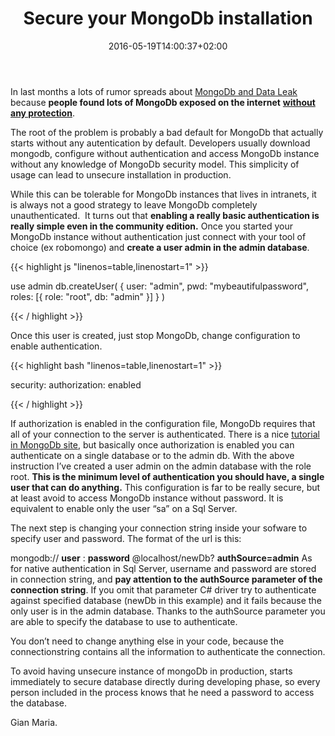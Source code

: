﻿---
title: "Secure your MongoDb installation"
description: ""
date: 2016-05-19T14:00:37+02:00
draft: false
tags: [MongoDb,NoSql]
categories: [NoSql]
---
In last months a lots of rumor spreads about [MongoDb and Data Leak](http://thehackernews.com/2015/07/MongoDB-Database-hacking-tool.html) because  **people found lots of MongoDb exposed on the internet** [**without any protection**](http://thehackernews.com/2015/02/mongodb-database-hacking.html).

The root of the problem is probably a bad default for MongoDb that actually starts without any autentication by default. Developers usually download mongodb, configure without authentication and access MongoDb instance without any knowledge of MongoDb security model. This simplicity of usage can lead to unsecure installation in production.

While this can be tolerable for MongoDb instances that lives in intranets, it is always not a good strategy to leave MongoDb completely unauthenticated.  It turns out that  **enabling a really basic authentication is really simple even in the community edition.** Once you started your MongoDb instance without authentication just connect with your tool of choice (ex robomongo) and  **create a user admin in the admin database**.

{{< highlight js "linenos=table,linenostart=1" >}}


use admin
db.createUser(
  {
    user: "admin",
    pwd: "mybeautifulpassword",
    roles: [{ role: "root", db: "admin" }]
  }
)

{{< / highlight >}}

Once this user is created, just stop MongoDb, change configuration to enable authentication.

{{< highlight bash "linenos=table,linenostart=1" >}}


security:
   authorization: enabled

{{< / highlight >}}

If authorization is enabled in the configuration file, MongoDb requires that all of your connection to the server is authenticated. There is a nice [tutorial in MongoDb site](https://docs.mongodb.com/v2.6/tutorial/enable-authentication/), but basically once authorization is enabled you can authenticate on a single database or to the admin db. With the above instruction I’ve created a user admin on the admin database with the role root.  **This is the minimum level of authentication you should have, a single user that can do anything.** This configuration is far to be really secure, but at least avoid to access MongoDb instance without password. It is equivalent to enable only the user “sa” on a Sql Server.

The next step is changing your connection string inside your sofware to specify user and password. The format of the url is this:

mongodb:// **user** : **password** @localhost/newDb? **authSource=admin** As for native authentication in Sql Server, username and password are stored in connection string, and **pay attention to the authSource parameter of the connection string**. If you omit that parameter C# driver try to authenticate against specified database (newDb in this example) and it fails because the only user is in the admin database. Thanks to the authSource parameter you are able to specify the database to use to authenticate.

You don’t need to change anything else in your code, because the connectionstring contains all the information to authenticate the connection.

To avoid having unsecure instance of mongoDb in production, starts immediately to secure database directly during developing phase, so every person included in the process knows that he need a password to access the database.

Gian Maria.
